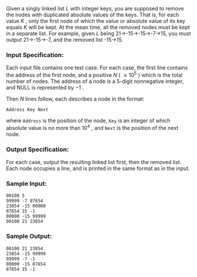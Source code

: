<!-- Title
Deduplication on a Linked List (25)
-->
Given a singly linked list $L$ with integer keys, you are supposed to remove
the nodes with duplicated absolute values of the keys. That is, for each value
$K$ , only the first node of which the value or absolute value of its key
equals $K$ will be kept. At the mean time, all the removed nodes must be kept
in a separate list. For example, given $L$ being 21→-15→-15→-7→15, you must
output 21→-15→-7, and the removed list -15→15.

### Input Specification:

Each input file contains one test case. For each case, the first line contains
the address of the first node, and a positive $N$ ( $\le 10^5$ ) which is the
total number of nodes. The address of a node is a 5-digit nonnegative integer,
and NULL is represented by $-1$ .

Then $N$ lines follow, each describes a node in the format:

```
Address Key Next
```

where `Address` is the position of the node, `Key` is an integer of which
absolute value is no more than $10^4$ , and `Next` is the position of the next
node.

### Output Specification:

For each case, output the resulting linked list first, then the removed list.
Each node occupies a line, and is printed in the same format as in the input.

### Sample Input:

```
00100 5
99999 -7 87654
23854 -15 00000
87654 15 -1
00000 -15 99999
00100 21 23854
```

### Sample Output:

```
00100 21 23854
23854 -15 99999
99999 -7 -1
00000 -15 87654
87654 15 -1
```
